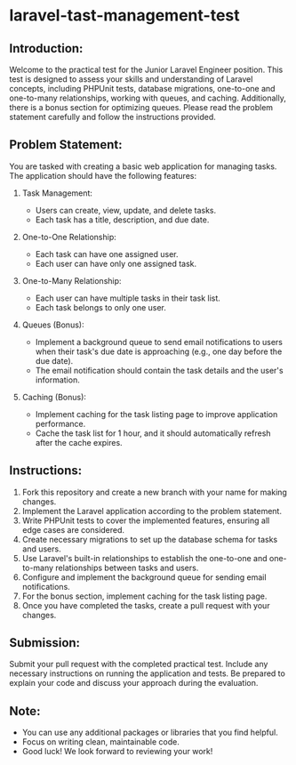 # laravel-tast-management-test

## Introduction:

Welcome to the practical test for the Junior Laravel Engineer position. This test is designed to assess your skills and understanding of Laravel concepts, including PHPUnit tests, database migrations, one-to-one and one-to-many relationships, working with queues, and caching. Additionally, there is a bonus section for optimizing queues. Please read the problem statement carefully and follow the instructions provided.

## Problem Statement:

You are tasked with creating a basic web application for managing tasks. The application should have the following features:

1. Task Management:
   - Users can create, view, update, and delete tasks.
   - Each task has a title, description, and due date.

2. One-to-One Relationship:
   - Each task can have one assigned user.
   - Each user can have only one assigned task.

3. One-to-Many Relationship:
   - Each user can have multiple tasks in their task list.
   - Each task belongs to only one user.

4. Queues (Bonus):
   - Implement a background queue to send email notifications to users when their task's due date is approaching (e.g., one day before the due date).
   - The email notification should contain the task details and the user's information.

5. Caching (Bonus):
   - Implement caching for the task listing page to improve application performance.
   - Cache the task list for 1 hour, and it should automatically refresh after the cache expires.

## Instructions:

1. Fork this repository and create a new branch with your name for making changes.
2. Implement the Laravel application according to the problem statement.
3. Write PHPUnit tests to cover the implemented features, ensuring all edge cases are considered.
4. Create necessary migrations to set up the database schema for tasks and users.
5. Use Laravel's built-in relationships to establish the one-to-one and one-to-many relationships between tasks and users.
6. Configure and implement the background queue for sending email notifications.
7. For the bonus section, implement caching for the task listing page.
8. Once you have completed the tasks, create a pull request with your changes.

## Submission:

Submit your pull request with the completed practical test. Include any necessary instructions on running the application and tests. Be prepared to explain your code and discuss your approach during the evaluation.

## Note:
- You can use any additional packages or libraries that you find helpful.
- Focus on writing clean, maintainable code.
- Good luck! We look forward to reviewing your work!
